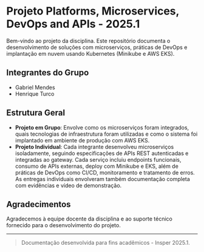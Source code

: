 # Projeto Platforms, Microservices, DevOps and APIs - 2025.1

Bem-vindo ao projeto da disciplina. Este repositório documenta o desenvolvimento de soluções com microserviços, práticas de DevOps e implantação em nuvem usando Kubernetes (Minikube e AWS EKS).

## Integrantes do Grupo
- Gabriel Mendes
- Henrique Turco

## Estrutura Geral

- **Projeto em Grupo**: Envolve como os microserviços foram integrados, quais tecnologias de infraestrutura foram utilizadas e como o sistema foi implantado em ambiente de produção com AWS EKS.
- **Projeto Individual**: Cada integrante desenvolveu microserviços isoladamente, seguindo especificações de APIs REST autenticadas e integradas ao gateway. Cada serviço incluiu endpoints funcionais, consumo de APIs externas, deploy com Minikube e EKS, além de práticas de DevOps como CI/CD, monitoramento e tratamento de erros. As entregas individuais envolveram também documentação completa com evidências e vídeo de demonstração.

## Agradecimentos
Agradecemos à equipe docente da disciplina e ao suporte técnico fornecido para o desenvolvimento do projeto.

---

> Documentação desenvolvida para fins acadêmicos - Insper 2025.1.